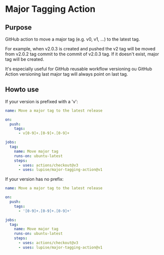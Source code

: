 # Major Tagging Action

## Purpose

GitHub action to move a major tag (e.g. v0, v1, ...) to the latest tag.

For example, when v2.0.3 is created and pushed the v2 tag will be moved from v2.0.2 tag commit to the commit of v2.0.3 tag. If it doesn't exist, major tag will be created.

It's especially useful for GitHub reusable workflow versioning ou GitHub Action versioning last major tag will always point on last tag.

## Howto use

If your version is prefixed with a 'v':

```yaml
name: Move a major tag to the latest release

on:
  push:
    tags:
      - v[0-9]+.[0-9]+.[0-9]+

jobs:
  tag:
    name: Move major tag
    runs-on: ubuntu-latest
    steps:
      - uses: actions/checkout@v3
      - uses: lupise/major-tagging-action@v1
```

If your version has no prefix:

```yaml
name: Move a major tag to the latest release

on:
  push:
    tags:
      - '[0-9]+.[0-9]+.[0-9]+'

jobs:
  tag:
    name: Move major tag
    runs-on: ubuntu-latest
    steps:
      - uses: actions/checkout@v3
      - uses: lupise/major-tagging-action@v1
```

